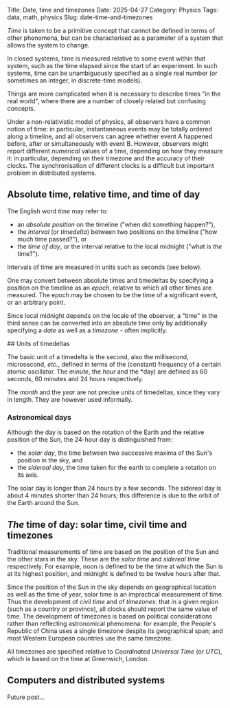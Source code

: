 Title: Date, time and timezones
Date: 2025-04-27
Category: Physics
Tags: data, math, physics
Slug: date-time-and-timezones

*Time* is taken to be a primitive concept that cannot be defined in
terms of other phenomena, but can be characterised as a parameter of a
system that allows the system to change.

In closed systems, time is measured relative to some event within that
system, such as the time elapsed since the start of an experiment.  In
such systems, time can be unambiguously specified as a single real
number (or sometimes an integer, in discrete-time models).

Things are more complicated when it is necessary to describe times "in
the real world", where there are a number of closely related but
confusing concepts.

Under a non-relativistic model of physics, all observers have a common
notion of time: in particular, instantaneous events may be totally
ordered along a timeline, and all observers can agree whether event A
happened before, after or simultaneously with event B. However,
observers might report different *numerical* values of a time, depending
on how they measure it: in particular, depending on their timezone and
the accuracy of their clocks. The synchronisation of different clocks is
a difficult but important problem in distributed systems.


## Absolute time, relative time, and time of day

The English word *time* may refer to:
* an *absolute position* on the timeline ("when did something happen?"),
* the *interval* (or *timedelta*) between two positions on the timeline
  ("how much time passed?"), or
* the *time of day*, or the interval relative to the local midnight
  ("what is *the* time?").

Intervals of time are measured in units such as seconds (see below).

One may convert between absolute times and timedeltas by specifying a
position on the timeline as an *epoch*, relative to which all other
times are measured. The epoch may be chosen to be the time of a
significant event, or an arbitrary point.

Since local midnight depends on the locale of the observer, a "time" in
the third sense can be converted into an absolute time only by
additionally specifying a *date* as well as a *timezone* - often
implicitly.


## Units of timedeltas

The basic unit of a timedelta is the second, also the millisecond,
microsecond, *etc.*, defined in terms of the (constant) frequency of a
certain atomic oscillator. The *minute*, the *hour* and the *day) are
defined as 60 seconds, 60 minutes and 24 hours respectively.

The *month* and the *year* are not precise units of timedeltas, since
they vary in length. They are however used informally.

### Astronomical days

Although the day is based on the rotation of the Earth and the relative
position of the Sun, the 24-hour day is distinguished from:

* the *solar day*, the time between two successive maxima of the
  Sun's position in the sky, and
* the *sidereal day*, the time taken for the earth to complete a
  rotation on its axis.

The solar day is longer than 24 hours by a few seconds. The sidereal day
is about 4 minutes shorter than 24 hours; this difference is due to the
orbit of the Earth around the Sun.


## *The* time of day: solar time, civil time and timezones

Traditional measurements of time are based on the position of the Sun
and the other stars in the sky. These are the *solar time* and *sidereal
time* respectively. For example, noon is defined to be the time at which
the Sun is at its highest position, and midnight is defined to be twelve
hours after that.

Since the position of the Sun in the sky depends on geographical
location as well as the time of year, solar time is an impractical
measurement of time. Thus the development of *civil time* and of
*timezones*: that in a given region (such as a country or province), all
clocks should report the same value of time. The development of
timezones is based on political considerations rather than reflecting
astronomical phenomena: for example, the People's Republic of China uses
a single timezone despite its geographical span; and most Western
European countries use the same timezone.

All timezones are specified relative to *Coordinated Universal Time* (or
*UTC*), which is based on the time at Greenwich, London.


## Computers and distributed systems

Future post...
